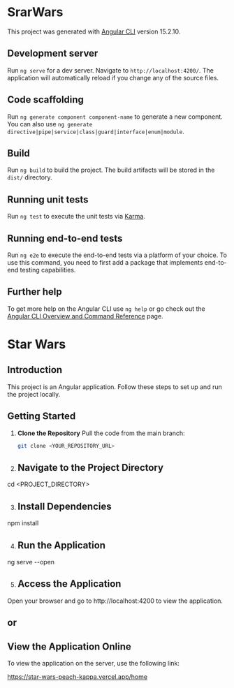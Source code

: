 # SrarWars

This project was generated with [Angular CLI](https://github.com/angular/angular-cli) version 15.2.10.

## Development server

Run `ng serve` for a dev server. Navigate to `http://localhost:4200/`. The application will automatically reload if you change any of the source files.

## Code scaffolding

Run `ng generate component component-name` to generate a new component. You can also use `ng generate directive|pipe|service|class|guard|interface|enum|module`.

## Build

Run `ng build` to build the project. The build artifacts will be stored in the `dist/` directory.

## Running unit tests

Run `ng test` to execute the unit tests via [Karma](https://karma-runner.github.io).

## Running end-to-end tests

Run `ng e2e` to execute the end-to-end tests via a platform of your choice. To use this command, you need to first add a package that implements end-to-end testing capabilities.

## Further help

To get more help on the Angular CLI use `ng help` or go check out the [Angular CLI Overview and Command Reference](https://angular.io/cli) page.


# Star Wars

## Introduction
This project is an Angular application. Follow these steps to set up and run the project locally.

## Getting Started

1. **Clone the Repository**
   Pull the code from the main branch:
   ```bash
   git clone <YOUR_REPOSITORY_URL>


2. ## Navigate to the Project Directory
cd <PROJECT_DIRECTORY>


3. ## Install Dependencies
npm install


4. ## Run the Application
ng serve --open


5. ## Access the Application
Open your browser and go to http://localhost:4200 to view the application.


## or

## View the Application Online
To view the application on the server, use the following link:

https://star-wars-peach-kappa.vercel.app/home